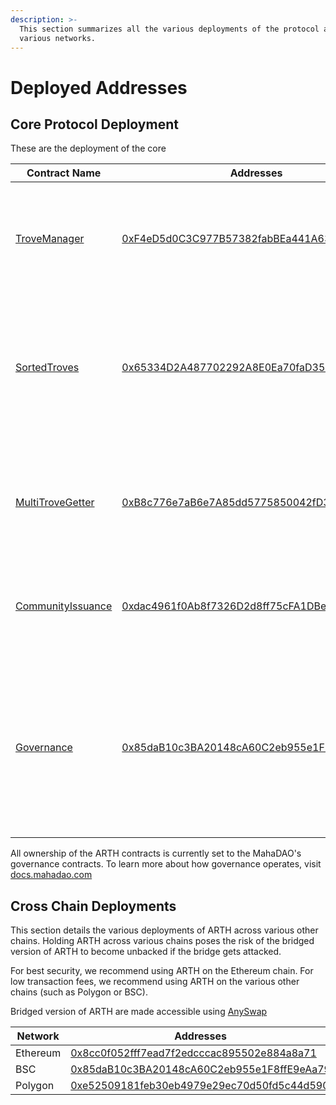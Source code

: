 ```yaml
---
description: >-
  This section summarizes all the various deployments of the protocol across the
  various networks.
---
```


# Deployed Addresses

## Core Protocol Deployment

These are the deployment of the core



| Contract Name                                                                                                          | Addresses                                                                                                                  | Description                                                                                                                               |
| ---------------------------------------------------------------------------------------------------------------------- | -------------------------------------------------------------------------------------------------------------------------- | ----------------------------------------------------------------------------------------------------------------------------------------- |
|                                                                                                                        |                                                                                                                            |                                                                                                                                           |
|                                                                                                                        |                                                                                                                            |                                                                                                                                           |
|                                                                                                                        |                                                                                                                            |                                                                                                                                           |
| [TroveManager](https://github.com/MahaDAO/arth-core/blob/main/packages/contracts/contracts/TroveManager.sol)           | [0xF4eD5d0C3C977B57382fabBEa441A63FAaF843d3](https://etherscan.io/address/0xF4eD5d0C3C977B57382fabBEa441A63FAaF843d3#code) | A helper contract that handles redemptions, liquidations and frontend fees                                                                |
| [SortedTroves](https://github.com/MahaDAO/arth-core/blob/main/packages/contracts/contracts/SortedTroves.sol)           | [0x65334D2A487702292A8E0Ea70faD35Cb3E820A3D](https://etherscan.io/address/0x65334D2A487702292A8E0Ea70faD35Cb3E820A3D)      | A doubly linked list that maintains a list of all loans, ordered according to their current nominal individual collateral ratio (NICR)    |
| [MultiTroveGetter](https://github.com/MahaDAO/arth-core/blob/main/packages/contracts/contracts/MultiTroveGetter.sol)   | [0xB8c776e7aB6e7A85dd5775850042fD3A22538D9D](https://etherscan.io/address/0xB8c776e7aB6e7A85dd5775850042fD3A22538D9D#code) | A helper contract used by the frontend to fetch multiple troves in one call                                                               |
| [CommunityIssuance](https://github.com/MahaDAO/arth-core/blob/main/packages/contracts/contracts/CommunityIssuance.sol) | [0xdac4961f0Ab8f7326D2d8ff75cFA1DBe29d558EC](https://etherscan.io/address/0xdac4961f0Ab8f7326D2d8ff75cFA1DBe29d558EC#code) | An issuance contract that gives out MAHA to stability pool providers across a 30 day period.                                              |
| [Governance](https://github.com/MahaDAO/arth-core/blob/main/packages/contracts/contracts/Governance.sol)               | [0x85daB10c3BA20148cA60C2eb955e1F8ffE9eAa79](https://etherscan.io/address/0x85daB10c3BA20148cA60C2eb955e1F8ffE9eAa79#code) | A settings contract that controls various parameters of the protocol (such as enabling stability fees). Meant to be changed by governance |

All ownership of the ARTH contracts is currently set to the MahaDAO's governance contracts. To learn more about how governance operates, visit [docs.mahadao.com](https://docs.mahadao.com/)

## Cross Chain Deployments

This section details the various deployments of ARTH across various other chains. Holding ARTH across various chains poses the risk of the bridged version of ARTH to become unbacked if the bridge gets attacked.

For best security, we recommend using ARTH on the Ethereum chain. For low transaction fees, we recommend using ARTH on the various other chains (such as Polygon or BSC).

Bridged version of ARTH are made accessible using [AnySwap](https://anyswap.exchange/)

| Network  | Addresses                                                                                                              |
| -------- | ---------------------------------------------------------------------------------------------------------------------- |
| Ethereum | [0x8cc0f052fff7ead7f2edcccac895502e884a8a71](https://etherscan.io/address/0x8cc0f052fff7ead7f2edcccac895502e884a8a71)  |
| BSC      | ​[0x85daB10c3BA20148cA60C2eb955e1F8ffE9eAa79](https://bscscan.com/token/0x85daB10c3BA20148cA60C2eb955e1F8ffE9eAa79)    |
| Polygon  | [0xe52509181feb30eb4979e29ec70d50fd5c44d590](https://polygonscan.com/token/0xe52509181feb30eb4979e29ec70d50fd5c44d590) |

